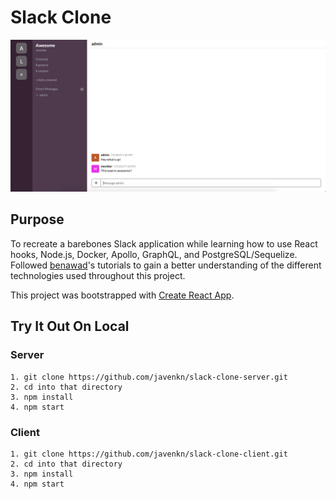 # Slack Clone

![](https://github.com/javenkn/slack-clone-server/raw/master/src/images/direct-message.png)

## Purpose

To recreate a barebones Slack application while learning how to use React hooks, Node.js, Docker, Apollo, GraphQL, and PostgreSQL/Sequelize. Followed [benawad](https://www.youtube.com/user/99baddawg)'s tutorials to gain a better understanding of the different technologies used throughout this project.

This project was bootstrapped with [Create React App](https://github.com/facebook/create-react-app).

## Try It Out On Local

### Server

```
1. git clone https://github.com/javenkn/slack-clone-server.git
2. cd into that directory
3. npm install
4. npm start
```

### Client

```
1. git clone https://github.com/javenkn/slack-clone-client.git
2. cd into that directory
3. npm install
4. npm start
```
